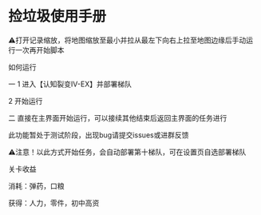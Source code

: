 # 捡垃圾使用手册

⚠️打开记录缩放，将地图缩放至最小并拉从最左下向右上拉至地图边缘后手动运行一次再开始脚本

如何运行

一 1 进入【认知裂变IV-EX】并部署梯队

   2 开始运行


二 直接在主界面开始运行，可以接续其他结束后返回主界面的任务进行


   此功能暂处于测试阶段，出现bug请提交issues或进群反馈

   
   ⚠️注意！以此方式开始任务，会自动部署第十梯队，可在设置页自选部署梯队


关卡收益

消耗：弹药，口粮

获得：人力，零件，初中高资
